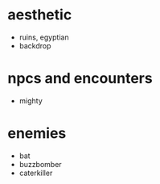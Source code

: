 # aesthetic
* ruins, egyptian
* backdrop
# npcs and encounters
* mighty
# enemies
* bat
* buzzbomber
* caterkiller
